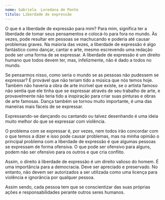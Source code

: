 ```yaml
---
nome: Gabriela  Loredana de Ponte
titulo: Liberdade de expressão
---
```


O que é a liberdade de expressão para mim? Para mim, significa ter a liberdade de tomar seus pensamentos e colocá-lo para fora no mundo. Às vezes, pode resultar em pessoas se machucando e poderia até causar problemas graves.  Na maioria das vezes, a liberdade de expressão é algo fantástico como dançar, cantar e arte, mesmo escrevendo uma redação pode ser uma forma de se expressar. A liberdade de expressão é um direito humano que todos devem ter, mas, infelizmente, não é dado a todos no mundo.

Se pensarmos nisso, como seria o mundo se as pessoas não pudessem se expressar? É provável que não teriam  tido a música que nós temos hoje. Também não haveria a obra de arte incrível que existe, se o artista famoso não sentia que ele  tinha  que se expressar através de seu trabalho de arte, e provavelmente não teria tido a inspiração para criar suas pinturas e obras de arte famosas. Dança também se tornou muito importante, é uma das maneiras mais fáceis de se expressar.

Expressando-se dançando ou cantando ou talvez desenhando é uma ideia muito melhor do que se expressar com violência.

O problema com se expressar é, por vezes, nem todos irão concordar com o que temos a dizer e isso pode causar problemas, mas na minha opinião o principal problema com a liberdade de expressão é que algumas pessoas se expressam de forma ofensiva. O que pode ser ofensivo para alguns, podem não ser ofensivo para os outros e que cria conflito.

Assim, o direito à liberdade de expressão é um direito valioso do homem. É uma importância para a democracia. Deve ser apreciado e preservado. No entanto, não devem ser autorizados a ser utilizada como uma licença para violência e ignorância por qualquer pessoa.

Assim sendo, cada pessoa tem que se conscientizar das suas próprias ações e responsabilidades perante outros seres humanos.
